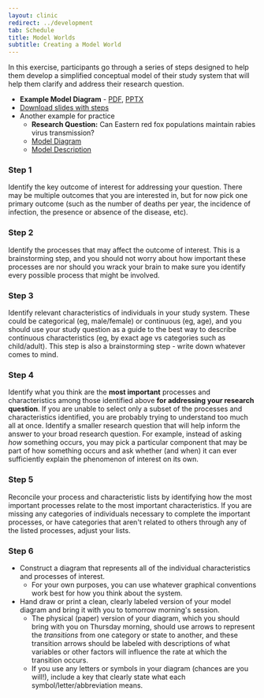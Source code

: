 ```yaml
---
layout: clinic
redirect: ../development
tab: Schedule
title: Model Worlds
subtitle: Creating a Model World
---
```


In this exercise, participants go through a series of steps designed to help them develop a simplified conceptual model of their study system that will help them clarify and address their research question.

-   **Example Model Diagram** -  [PDF](./exampleModelDiagram.pdf), [PPTX](https://www.dropbox.com/s/drfffwpood0xr0w/exampleModelDiagram.pptx?dl=1)
-   [Download slides with steps](https://www.dropbox.com/s/ibry7jebto4615a/Pulliam_CreatingAModelWorld.pdf?dl=1 "Creating a Model World")
- Another example for practice
    - **Research Question:** Can Eastern red fox populations maintain rabies virus transmission?
    - [Model Diagram](./practice.Diagram.pdf)
    - [Model Description](./modelDescription)

### Step 1

Identify the key outcome of interest for addressing your question. There may be multiple outcomes that you are interested in, but for now pick one primary outcome (such as the number of deaths per year, the incidence of infection, the presence or absence of the disease, etc).

### Step 2

Identify the processes that may affect the outcome of interest. This is a brainstorming step, and you should not worry about how important these processes are nor should you wrack your brain to make sure you identify every possible process that might be involved.

### Step 3

Identify relevant characteristics of individuals in your study system. These could be categorical (eg, male/female) or continuous (eg, age), and you should use your study question as a guide to the best way to describe continuous characteristics (eg, by exact age vs categories such as child/adult). This step is also a brainstorming step - write down whatever comes to mind.

### Step 4

Identify what you think are the **most important** processes and characteristics among those identified above **for addressing your research question**. If you are unable to select only a subset of the processes and characteristics identified, you are probably trying to understand too much all at once. Identify a smaller research question that will help inform the answer to your broad research question. For example, instead of asking *how* something occurs, you may pick a particular component that may be part of how something occurs and ask whether (and when) it can ever sufficiently explain the phenomenon of interest on its own.

### Step 5

Reconcile your process and characteristic lists by identifying how the most important processes relate to the most important characteristics. If you are missing any categories of individuals necessary to complete the important processes, or have categories that aren't related to others through any of the listed processes, adjust your lists.

### Step 6

-   Construct a diagram that represents all of the individual characteristics and processes of interest.
    -   For your own purposes, you can use whatever graphical conventions work best for how you think about the system.
-   Hand draw or print a clean, clearly labeled version of your model diagram and bring it with you to tomorrow morning's session.
    -   The physical (paper) version of your diagram, which you should bring with you on Thursday morning, should use arrows to represent the *transitions* from one category or state to another, and these transition arrows should be labeled with descriptions of what variables or other factors will influence the rate at which the transition occurs.
    -   If you use any letters or symbols in your diagram (chances are you will!), include a key that clearly state what each symbol/letter/abbreviation means.
